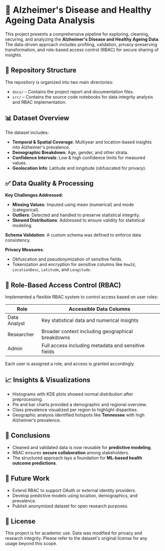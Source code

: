 
# 🧠 Alzheimer's Disease and Healthy Ageing Data Analysis

This project presents a comprehensive pipeline for exploring, cleaning, securing, and analyzing the **Alzheimer's Disease and Healthy Ageing Data**. The data-driven approach includes profiling, validation, privacy-preserving transformation, and role-based access control (RBAC) for secure sharing of insights.

## 📁 Repository Structure

The repository is organized into two main directories:

- `docs/` – Contains the project report and documentation files.
- `src/` – Contains the source code notebooks for data integrity analysis and RBAC implementation.

## 📊 Dataset Overview

The dataset includes:
- **Temporal & Spatial Coverage**: Multiyear and location-based insights into Alzheimer's prevalence.
- **Demographic Breakdown**: Age, gender, and other strata.
- **Confidence Intervals**: Low & high confidence limits for measured values.
- **Geolocation Info**: Latitude and longitude (obfuscated for privacy).

## ✅ Data Quality & Processing

**Key Challenges Addressed:**
- **Missing Values**: Imputed using mean (numerical) and mode (categorical).
- **Outliers**: Detected and handled to preserve statistical integrity.
- **Skewed Distributions**: Addressed to ensure validity for statistical modeling.

**Schema Validation**: A custom schema was defined to enforce data consistency.

**Privacy Measures**:
- Obfuscation and pseudonymization of sensitive fields.
- Tokenization and encryption for sensitive columns like `RowId`, `LocationDesc`, `Latitude`, and `Longitude`.

## 🔐 Role-Based Access Control (RBAC)

Implemented a flexible RBAC system to control access based on user roles:

| Role         | Accessible Data Columns                            |
|--------------|----------------------------------------------------|
| Data Analyst | Key statistical data and numerical insights        |
| Researcher   | Broader context including geographical breakdowns  |
| Admin        | Full access including metadata and sensitive fields|

Each user is assigned a role, and access is granted accordingly.

## 📈 Insights & Visualizations

- Histograms with KDE plots showed normal distribution after preprocessing.
- Pie and bar charts provided a demographic and regional overview.
- Class prevalence visualized per region to highlight disparities.
- Geographic analysis identified hotspots like **Tennessee** with high Alzheimer’s prevalence.

## 📌 Conclusions

- Cleaned and validated data is now reusable for **predictive modeling**.
- RBAC ensures **secure collaboration** among stakeholders.
- The structured approach lays a foundation for **ML-based health outcome predictions**.

## 🚀 Future Work

- Extend RBAC to support OAuth or external identity providers.
- Develop predictive models using location, demographics, and prevalence.
- Publish anonymized dataset for open research purposes.

## 📜 License

This project is for academic use. Data was modified for privacy and research integrity. Please refer to the dataset's original license for any usage beyond this scope.
